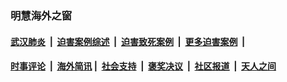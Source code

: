 
### 明慧海外之窗

####  [武汉肺炎](indexes/365.md?t=03160900) &nbsp;|&nbsp;  [迫害案例综述](indexes/328.md?t=03160900) &nbsp;|&nbsp; [迫害致死案例](indexes/277.md?t=03160900)  &nbsp;|&nbsp; [更多迫害案例](indexes/81.md?t=03160900)  &nbsp;|&nbsp; 
####  [时事评论](indexes/19.md?t=03160900) &nbsp;|&nbsp; [海外简讯](indexes/245.md?t=03160900)&nbsp;|&nbsp;  [社会支持](indexes/140.md?t=03160900) &nbsp;|&nbsp; [褒奖决议](indexes/282.md?t=03160900) &nbsp;|&nbsp; [社区报道](indexes/91.md?t=03160900)  &nbsp;|&nbsp; [天人之间](indexes/78.md?t=03160900) 

